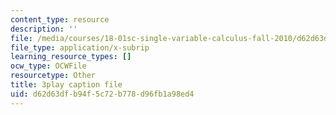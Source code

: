 ```yaml
---
content_type: resource
description: ''
file: /media/courses/18-01sc-single-variable-calculus-fall-2010/d62d63dfb94f5c72b778d96fb1a98ed4_Pd2xP5zDsRw.vtt
file_type: application/x-subrip
learning_resource_types: []
ocw_type: OCWFile
resourcetype: Other
title: 3play caption file
uid: d62d63df-b94f-5c72-b778-d96fb1a98ed4
---
```

